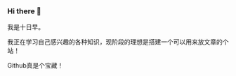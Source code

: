 ### Hi there 👋
我是十日早。

我正在学习自己感兴趣的各种知识，现阶段的理想是搭建一个可以用来放文章的个站！

Github真是个宝藏！
<!--
**ShiRiZao/ShiRiZao** is a ✨ _special_ ✨ repository because its `README.md` (this file) appears on your GitHub profile.

Here are some ideas to get you started:

- 🔭 I’m currently working on ...
- 🌱 I’m currently learning ...
- 👯 I’m looking to collaborate on ...
- 🤔 I’m looking for help with ...
- 💬 Ask me about ...
- 📫 How to reach me: ...
- 😄 Pronouns: ...
- ⚡ Fun fact: ...
-->



